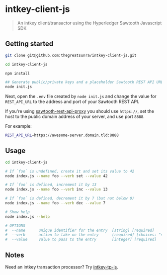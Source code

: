 # intkey-client-js

> An intkey client/transactor using the Hyperledger Sawtooth Javascript SDK

## Getting started

```bash
git clone git@github.com:thegreatsunra/intkey-client-js.git

cd intkey-client-js

npm install

## Generate public/private keys and a placeholder Sawtooth REST API URL
node init.js
```

Next, open the `.env` file created by `node init.js` and change the value for `REST_API_URL` to the address and port of your Sawtooth REST API.

If you're using [sawtooth-rest-api-proxy](https://github.com/thegreatsunra/sawtooth-rest-api-proxy) you should use `https://`, set the host to the public domain address of your server, and use port `8888`.

For example:

```bash
REST_API_URL=https://awesome-server.domain.tld:8888
```

## Usage

```bash
cd intkey-client-js

# If `foo` is undefined, create it and set its value to 42
node index.js --name foo --verb set --value 42

# If `foo` is defined, increment it by 13
node index.js --name foo --verb inc --value 13

# If `foo` is defined, decrement it by 7 (but not below 0)
node index.js --name foo --verb dec --value 7

# Show help
node index.js --help

# OPTIONS
#  --name      unique identifier for the entry  [string] [required]
#  --verb      action to take on the entry      [required] [choices: "set", "inc", "dec"]
#  --value     value to pass to the entry       [integer] [required]
```

## Notes

Need an intkey transaction processor? Try [intkey-tp-js](https://github.com/thegreatsunra/intkey-client-js).
